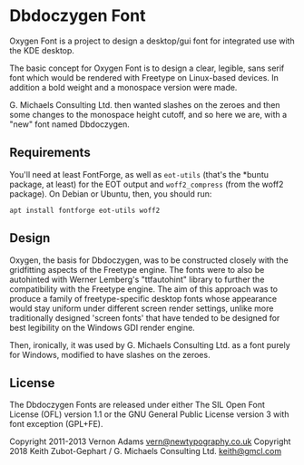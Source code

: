 # Dbdoczygen Font

Oxygen Font is a project to design a desktop/gui font for integrated use with the KDE desktop.

The basic concept for Oxygen Font is to design a clear, legible, sans serif font which would be rendered with Freetype on Linux-based devices. In addition a bold weight and a monospace version were made.

G. Michaels Consulting Ltd. then wanted slashes on the zeroes and then some changes to the monospace height cutoff, and so here we are, with a "new" font named Dbdoczygen.

## Requirements

You'll need at least FontForge, as well as `eot-utils` (that's the *buntu package, at least) for the EOT output and `woff2_compress` (from the woff2 package). On Debian or Ubuntu, then, you should run:

```
apt install fontforge eot-utils woff2
```

## Design

Oxygen, the basis for Dbdoczygen, was to be constructed closely with the gridfitting aspects of the Freetype engine. The fonts were to also be autohinted with Werner Lemberg's "ttfautohint" library to further the compatibility with the Freetype engine. The aim of this approach was to produce a family of freetype-specific desktop fonts whose appearance would stay uniform under different screen render settings, unlike more traditionally designed 'screen fonts' that have tended to be designed for best legibility on the Windows GDI render engine.

Then, ironically, it was used by G. Michaels Consulting Ltd. as a font purely for Windows, modified to have slashes on the zeroes.

## License

The Dbdoczygen Fonts are released under either The SIL Open Font License (OFL) version 1.1 or the GNU General Public License version 3 with font exception (GPL+FE).

Copyright 2011-2013 Vernon Adams <vern@newtypography.co.uk>
Copyright 2018 Keith Zubot-Gephart / G. Michaels Consulting Ltd. <keith@gmcl.com>
